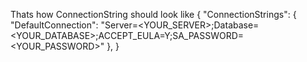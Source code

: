 Thats how ConnectionString should look like { "ConnectionStrings": { "DefaultConnection": "Server=<YOUR_SERVER>;Database=<YOUR_DATABASE>;ACCEPT_EULA=Y;SA_PASSWORD=<YOUR_PASSWORD>" }, }
